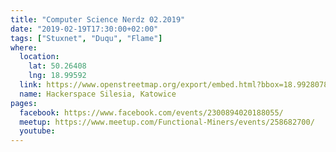 ```yaml
---
title: "Computer Science Nerdz 02.2019"
date: "2019-02-19T17:30:00+02:00"
tags: ["Stuxnet", "Duqu", "Flame"]
where:
  location:
    lat: 50.26408
    lng: 18.99592
  link: https://www.openstreetmap.org/export/embed.html?bbox=18.992807865142826%2C50.263001078887285%2C18.998993039131168%2C50.265159763081904&layer=mapnik&marker=50.264079575913314%2C18.995900452136993
  name: Hackerspace Silesia, Katowice
pages:
  facebook: https://www.facebook.com/events/2300894020188055/
  meetup: https://www.meetup.com/Functional-Miners/events/258682700/
  youtube:
---
```


<section>
  <schedule>
    <person-profile
      avatar="wojciech_gawronski.jpg"
      name="Wojciech Gawronski"
      bio="Software Engineer and Cloud Architect"
      title="Stuxnet, Duqu and Flame"
      abstract="Stuxnet is one of the most complicated hardware hacks in the history of computer security - for both political and technical reasons. However, history, origin and what happened beyond is as interesting as technical part. I will do my best to show you a complete story behind, with technical details included."
      social='{ "twitter": "https://twitter.com/afronski", "github": "https://github.com/afronski", "linkedin": "https://www.linkedin.com/in/afronski", "facebook": "https://www.facebook.com/afronski", "www": "http://afronski.pl" }'>
    </person-profile>
  </schedule>
</section>

